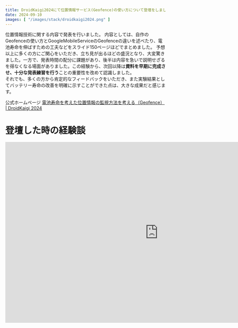 ```yaml
---
title: DroidKaigi2024にて位置情報サービス(Geofence)の使い方について登壇をしました。
date: 2024-09-10
images: [ "/images/stack/droidkaigi2024.png" ]
---
```


位置情報技術に関する内容で発表を行いました。
内容としては、自作のGeofenceの使い方とGoogleMobileServiceのGeofenceの違いを述べたり、電池寿命を伸ばすための工夫などをスライド150ページほどでまとめました。
予想以上に多くの方にご関心をいただき、立ち見が出るほどの盛況となり、大変驚きました。一方で、発表時間の配分に課題があり、後半は内容を急いで説明せざるを得なくなる場面がありました。この経験から、次回以降は**資料を早期に完成させ、十分な発表練習を行う**ことの重要性を改めて認識しました。  
それでも、多くの方から肯定的なフィードバックをいただき、また実験結果としてバッテリー寿命の改善を明確に示すことができた点は、大きな成果だと感じます。

公式ホームページ
[電池寿命を考えた位置情報の監視方法を考える（Geofence） | DroidKaigi 2024](https://2024.droidkaigi.jp/timetable/689944/)

# 登壇した時の経験談
<iframe src="https://docs.google.com/presentation/d/e/2PACX-1vSp96aKTl3zYBc9CQoc4dywk3ZO-Sh0QOPVeLU90DM4bJZUS6mTATizqsfnkxqF-TnjQCYI6GWZQuXO/embed?start=false&loop=false&delayms=3000" frameborder="0" width="960" height="569" allowfullscreen="true" mozallowfullscreen="true" webkitallowfullscreen="true"></iframe>